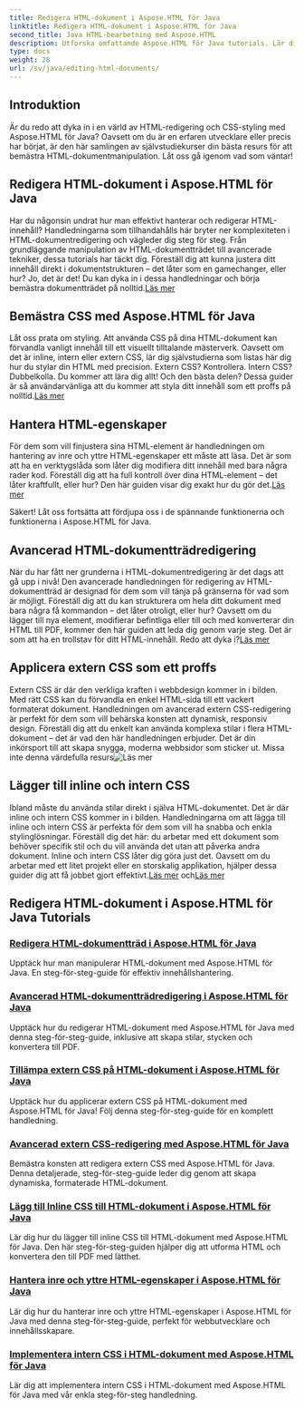 ```yaml
---
title: Redigera HTML-dokument i Aspose.HTML för Java
linktitle: Redigera HTML-dokument i Aspose.HTML för Java
second_title: Java HTML-bearbetning med Aspose.HTML
description: Utforska omfattande Aspose.HTML för Java tutorials. Lär dig HTML-dokumentredigering, CSS-implementering och innehållshantering med steg-för-steg-guider.
type: docs
weight: 28
url: /sv/java/editing-html-documents/
---
```

## Introduktion

Är du redo att dyka in i en värld av HTML-redigering och CSS-styling med Aspose.HTML för Java? Oavsett om du är en erfaren utvecklare eller precis har börjat, är den här samlingen av självstudiekurser din bästa resurs för att bemästra HTML-dokumentmanipulation. Låt oss gå igenom vad som väntar!

## Redigera HTML-dokument i Aspose.HTML för Java

Har du någonsin undrat hur man effektivt hanterar och redigerar HTML-innehåll? Handledningarna som tillhandahålls här bryter ner komplexiteten i HTML-dokumentredigering och vägleder dig steg för steg. Från grundläggande manipulation av HTML-dokumentträdet till avancerade tekniker, dessa tutorials har täckt dig. Föreställ dig att kunna justera ditt innehåll direkt i dokumentstrukturen – det låter som en gamechanger, eller hur? Jo, det är det! Du kan dyka in i dessa handledningar och börja bemästra dokumentträdet på nolltid.[Läs mer](./edit-html-document-tree/)

## Bemästra CSS med Aspose.HTML för Java

 Låt oss prata om styling. Att använda CSS på dina HTML-dokument kan förvandla vanligt innehåll till ett visuellt tilltalande mästerverk. Oavsett om det är inline, intern eller extern CSS, lär dig självstudierna som listas här dig hur du stylar din HTML med precision. Extern CSS? Kontrollera. Intern CSS? Dubbelkolla. Du kommer att lära dig allt! Och den bästa delen? Dessa guider är så användarvänliga att du kommer att styla ditt innehåll som ett proffs på nolltid.[Läs mer](./apply-external-css-html-documents/)

## Hantera HTML-egenskaper

För dem som vill finjustera sina HTML-element är handledningen om hantering av inre och yttre HTML-egenskaper ett måste att läsa. Det är som att ha en verktygslåda som låter dig modifiera ditt innehåll med bara några rader kod. Föreställ dig att ha full kontroll över dina HTML-element – det låter kraftfullt, eller hur? Den här guiden visar dig exakt hur du gör det.[Läs mer](./manage-inner-outer-html-properties/)

Säkert! Låt oss fortsätta att fördjupa oss i de spännande funktionerna och funktionerna i Aspose.HTML för Java.

## Avancerad HTML-dokumentträdredigering

När du har fått ner grunderna i HTML-dokumentredigering är det dags att gå upp i nivå! Den avancerade handledningen för redigering av HTML-dokumentträd är designad för dem som vill tänja på gränserna för vad som är möjligt. Föreställ dig att du kan strukturera om hela ditt dokument med bara några få kommandon – det låter otroligt, eller hur? Oavsett om du lägger till nya element, modifierar befintliga eller till och med konverterar din HTML till PDF, kommer den här guiden att leda dig genom varje steg. Det är som att ha en trollstav för ditt HTML-innehåll. Redo att dyka i?[Läs mer](./advanced-html-document-tree-editing/)

## Applicera extern CSS som ett proffs

Extern CSS är där den verkliga kraften i webbdesign kommer in i bilden. Med rätt CSS kan du förvandla en enkel HTML-sida till ett vackert formaterat dokument. Handledningen om avancerad extern CSS-redigering är perfekt för dem som vill behärska konsten att dynamisk, responsiv design. Föreställ dig att du enkelt kan använda komplexa stilar i flera HTML-dokument – det är vad den här handledningen erbjuder. Det är din inkörsport till att skapa snygga, moderna webbsidor som sticker ut. Missa inte denna värdefulla resurs![Läs mer](./advanced-external-css-editing/)

## Lägger till inline och intern CSS

Ibland måste du använda stilar direkt i själva HTML-dokumentet. Det är där inline och intern CSS kommer in i bilden. Handledningarna om att lägga till inline och intern CSS är perfekta för dem som vill ha snabba och enkla stylinglösningar. Föreställ dig det här: du arbetar med ett dokument som behöver specifik stil och du vill använda det utan att påverka andra dokument. Inline och intern CSS låter dig göra just det. Oavsett om du arbetar med ett litet projekt eller en storskalig applikation, hjälper dessa guider dig att få jobbet gjort effektivt.[Läs mer](./add-inline-css-html-documents/) och[Läs mer](./implement-internal-css-html-documents/)

## Redigera HTML-dokument i Aspose.HTML för Java Tutorials
### [Redigera HTML-dokumentträd i Aspose.HTML för Java](./edit-html-document-tree/)
Upptäck hur man manipulerar HTML-dokument med Aspose.HTML för Java. En steg-för-steg-guide för effektiv innehållshantering.
### [Avancerad HTML-dokumentträdredigering i Aspose.HTML för Java](./advanced-html-document-tree-editing/)
Upptäck hur du redigerar HTML-dokument med Aspose.HTML för Java med denna steg-för-steg-guide, inklusive att skapa stilar, stycken och konvertera till PDF.
### [Tillämpa extern CSS på HTML-dokument i Aspose.HTML för Java](./apply-external-css-html-documents/)
Upptäck hur du applicerar extern CSS på HTML-dokument med Aspose.HTML för Java! Följ denna steg-för-steg-guide för en komplett handledning.
### [Avancerad extern CSS-redigering med Aspose.HTML för Java](./advanced-external-css-editing/)
Bemästra konsten att redigera extern CSS med Aspose.HTML för Java. Denna detaljerade, steg-för-steg-guide leder dig genom att skapa dynamiska, formaterade HTML-dokument.
### [Lägg till Inline CSS till HTML-dokument i Aspose.HTML för Java](./add-inline-css-html-documents/)
Lär dig hur du lägger till inline CSS till HTML-dokument med Aspose.HTML för Java. Den här steg-för-steg-guiden hjälper dig att utforma HTML och konvertera den till PDF med lätthet.
### [Hantera inre och yttre HTML-egenskaper i Aspose.HTML för Java](./manage-inner-outer-html-properties/)
Lär dig hur du hanterar inre och yttre HTML-egenskaper i Aspose.HTML för Java med denna steg-för-steg-guide, perfekt för webbutvecklare och innehållsskapare.
### [Implementera intern CSS i HTML-dokument med Aspose.HTML för Java](./implement-internal-css-html-documents/)
Lär dig att implementera intern CSS i HTML-dokument med Aspose.HTML för Java med vår enkla steg-för-steg handledning.
